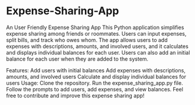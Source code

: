 # Expense-Sharing-App
An User Friendly Expense Sharing App
This Python application simplifies expense sharing among friends or roommates. Users can input expenses, split bills, and track who owes whom. The app allows users to add expenses with descriptions, amounts, and involved users, and it calculates and displays individual balances for each user. Users can also add an initial balance for each user when they are added to the system.

Features:
Add users with initial balances
Add expenses with descriptions, amounts, and involved users
Calculate and display individual balances for users
Usage:
Clone the repository.
Run the expense_sharing_app.py file.
Follow the prompts to add users, add expenses, and view balances.
Feel free to contribute and improve this expense sharing app!
